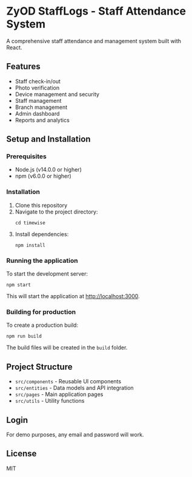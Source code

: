 # ZyOD StaffLogs - Staff Attendance System

A comprehensive staff attendance and management system built with React.

## Features

- Staff check-in/out
- Photo verification
- Device management and security
- Staff management
- Branch management
- Admin dashboard
- Reports and analytics

## Setup and Installation

### Prerequisites

- Node.js (v14.0.0 or higher)
- npm (v6.0.0 or higher)

### Installation

1. Clone this repository
2. Navigate to the project directory:
   ```
   cd timewise
   ```
3. Install dependencies:
   ```
   npm install
   ```

### Running the application

To start the development server:

```
npm start
```

This will start the application at [http://localhost:3000](http://localhost:3000).

### Building for production

To create a production build:

```
npm run build
```

The build files will be created in the `build` folder.

## Project Structure

- `src/components` - Reusable UI components
- `src/entities` - Data models and API integration
- `src/pages` - Main application pages
- `src/utils` - Utility functions

## Login

For demo purposes, any email and password will work.

## License

MIT
